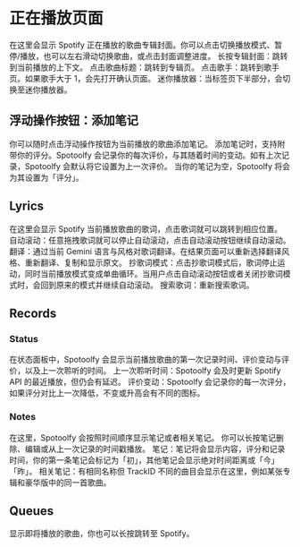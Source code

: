 # 正在播放页面

在这里会显示 Spotify 正在播放的歌曲专辑封面。你可以点击切换播放模式、暂停/播放，也可以左右滑动切换歌曲，或点击封面调整进度。
长按专辑封面：跳转到当前播放的上下文。
点击歌曲标题：跳转到专辑页。
点击歌手：跳转到歌手页。如果歌手大于 1，会先打开确认页面。
迷你播放器：当标签页下半部分，会切换至迷你播放器。

## 浮动操作按钮：添加笔记
你可以随时点击浮动操作按钮为当前播放的歌曲添加笔记。
添加笔记时，支持附带你的评分。Spotoolfy 会记录你的每次评价，与其随着时间的变动。如有上次记录，Spotoolfy 会默认将它设置为上一次评价。
当你的笔记为空，Spotoolfy 将会为其设置为「评分」。

## Lyrics
在这里会显示 Spotify 当前播放歌曲的歌词，点击歌词就可以跳转到相应位置。
自动滚动：任意拖拽歌词就可以停止自动滚动，点击自动滚动按钮继续自动滚动。
翻译：通过当前 Gemini 语言与风格对歌词翻译。在结果页面可以重新选择翻译风格、重新翻译、复制和显示原文。
抄歌词模式：点击抄歌词模式后，歌词停止运动，同时当前播放模式变成单曲循环。当用户点击自动滚动按钮或者关闭抄歌词模式时，会回到原来的模式并继续自动滚动。
搜索歌词：重新搜索歌词。

## Records
### Status
在状态面板中，Spotoolfy 会显示当前播放歌曲的第一次记录时间、评价变动与评价，以及上一次聆听的时间。
上一次聆听时间：Spotoolfy 会及时更新 Spotify API 的最近播放，但仍会有延迟。
评价变动：Spotoolfy 会记录你的每一次评分，如果评分对比上一次降低，不变或升高会有不同的图标。
### Notes
在这里，Spotoolfy 会按照时间顺序显示笔记或者相关笔记。
你可以长按笔记删除、编辑或从上一次记录的时间戳播放。
笔记：笔记将会显示内容，评分和记录时间，你的第一条笔记会标记为「初」，其他笔记会显示绝对时间距离或「今」「昨」。
相关笔记：有相同名称但 TrackID 不同的曲目会显示在这里，例如某张专辑和豪华版中的同一首歌曲。

## Queues
显示即将播放的歌曲，你也可以长按跳转至 Spotify。